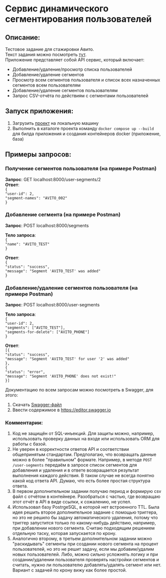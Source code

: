 # Сервис динамического сегментирования пользователей

## Описание:
Тестовое задание для стажировки Авито.\
Текст задания можно посмотреть [тут](https://github.com/avito-tech/backend-trainee-assignment-2023#readme).\
Приложение представляет собой API сервис, который включает:
- Добавление/удаление/просмотр списка пользователей
- Добавление/удаление сегментов
- Просмотр всем сегментов пользователя и список всех назначенных сегментов всем пользователям
- Добавление/удаление сегментов пользователям
- Запрос CSV-отчёта по действиям с сегментами пользователей

## Запуск приложения:

1. Загрузить [проект](https://github.com/ezulex/go-test-avito) на локальную машину
2. Выполнить в каталоге проекта команду `docker compose up --build` для билда приложения и создания контейнеров docker (приложение, база)

## Примеры запросов:

### Получение сегментов пользователя (на примере Postman)

**Запрос**: GET localhost:8000/user-segments/2\
**Ответ**: \
`{`\
`"user-id": 2,`\
`"segment-names": "AVITO_002"`\
`}`

### Добавление сегмента (на примере Postman)

**Запрос**: POST localhost:8000/segments

**Тело запроса**:\
`{`\
`"name": "AVITO_TEST"`\
`}`

**Ответ**: \
`{`\
`"status": "success",`\
`"message": "Segment 'AVITO_TEST' was added"`\
`}`

### Добавление/удаление сегментов пользователя (на примере Postman)

**Запрос**: POST localhost:8000/user-segments

**Тело запроса**:\
`{`\
`"user-id": 2,`\
`"segments": ["AVITO_TEST"],`\
`"segments-for-delete": ["AVITO_PHONE"]`\
`}`

**Ответ**: \
`[{`\
`"status": "success",`\
`"message": "Segment 'AVITO_TEST' for user '2' was added"`\
`},`\
`{`\
`"status": "error",`\
`"message": "Segment 'AVITO_PHONE' does not exist!"`\
`}]`

Документацию по всем запросам можно посмотреть в Swagger, для этого:
1. Скачать [Swagger-файл](https://github.com/ezulex/go-test-avito/swaggerApi.yaml)
2. Ввести содержимое в https://editor.swagger.io

### Комментарии:
1. Код не защищён от SQL-инъекций. 
Для защиты можно, например, использовать проверку данных на входе или использовать ORM для работы с базой.
3. Не уверен в корректности ответов API и соответствии общепринятым стандартам. 
Предполагаю, что возвращать данные можно в более "правильном" формате.
Например, в методе `POST /user-segments` передаём в запросе список сегментов для добавления и удаления 
и в ответе возвращается результат выполнения каждого действия. 
В таком случае не всегда понятно какой код ответа API. Думаю, что есть более простая структура ответа.
4. В первом дополнительном задании получаю период и формирую csv файл с отчётом в контейнере. 
Разобраться с частью, где возвращаю этот отчёт в API в виде ссылки, к сожалению, не успел.
5. Использовал базу PostrgeSQL, в которой нет встроенного TTL. 
Была идея решить второе дополнительное задание с помощью триггера, но это не решило бы задачу автоматического удаления,
потому что триггер запустится только по какому-нибудь действию, например, при добавлении нового сегмента.
Считаю подходящим решением отдельную таску, которая запускается по крону. 
6. Аналогично второму, в третьем дополнительном задании можно "раскидывать" сегменты при создании нового сегмента на процент пользователей, 
но это не решит задачу, если мы добавим/удалим новых пользователей. 
Либо, можно сильно усложнять логику и при создании/удалении пользователя проверять настройки сегментов и считать, 
нужно ли пользователю добавлять/удалять сегмент или нет.
Вариант с задачей по крону вижу как более простой.



